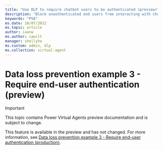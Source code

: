 ```yaml
---
title: "Use DLP to require chatbot users to be authenticated (preview)"
description: "Block unauthenticated end users from interacting with chatbots in Power Virtual Agents preview."
keywords: "PVA"
ms.date: 10/07/2022
ms.topic: article
author: iaanw
ms.author: iawilt
manager: shellyha
ms.custom: admin, dlp
ms.collection: virtual-agent
---
```


# Data loss prevention example 3 - Require end-user authentication (preview)

> [!IMPORTANT]
> This topic contains Power Virtual Agents preview documentation and is subject to change.

This feature is available in the preview and has not changed. For more information, see [Data loss prevention example 3 - Require end-user authentication (production)](../dlp-example-3.md).
